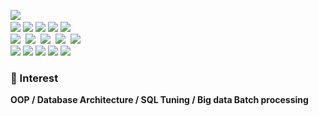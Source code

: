 <p align="">
  <img src="https://img.shields.io/badge/Java-007396?style=flat-square&logo=java&logoColor=white"/></a>&nbsp 
  <br>
  <img src="https://img.shields.io/badge/Spring-6DB33F?style=flat-square&logo=Spring&logoColor=white"/>
  <img src="https://img.shields.io/badge/Spring boot-6DB33F?style=flat-square&logo=Spring boot&logoColor=white"/>
  <img src="https://img.shields.io/badge/Spring Security-6DB33F?style=flat-square&logo=Spring Security&logoColor=white"/>
  <img src="https://img.shields.io/badge/Spring Batch-6DB33F?style=flat-square&logo=Spring&logoColor=white"/>
  <img src="https://img.shields.io/badge/JPA-6DB33F?style=flat-square&logo=Spring&logoColor=white"/></a>&nbsp 
  <br>
  <img src="https://img.shields.io/badge/Oracle-E6B91E?style=flat-square&logo=Oracle&logoColor=white"/></a>&nbsp 
  <img src="https://img.shields.io/badge/Mariadb-brown?style=flat-square&logo=Mariadb&logoColor=white"/></a>&nbsp 
  <img src="https://img.shields.io/badge/Mysql-blue?style=flat-square&logo=MySql&logoColor=white"/></a>&nbsp 
  <img src="https://img.shields.io/badge/Redis-red?style=flat-square&logo=Redis&logoColor=white"/></a>&nbsp 
  <img src="https://img.shields.io/badge/clickhouse-yellow?style=flat-square&logo=clickhouse&logoColor=white">
  <br>
  <img src="https://img.shields.io/badge/AWS-red?style=flat-square&logo=Amazon AWS&logoColor=white"/>
  <img src="https://img.shields.io/badge/Docker-blue?style=flat-square&logo=Docker&logoColor=white"/>
  <img src="https://img.shields.io/badge/Kubernates-blue?style=flat-square&logo=kubernetes&logoColor=white"/>
  <img src="https://img.shields.io/badge/Kafka-black?style=flat-square&logo=apachekafka&logoColor=white"/>
  <img src="https://img.shields.io/badge/ELK-green?style=flat-square&logo=elasticsearch&logoColor=white">   
</p>
<h3 align="">🔭 Interest </h3>
<p align="">
  <strong> OOP / Database Architecture / SQL Tuning / Big data Batch processing </strong>
</p>
</div>
</div>
</div>
